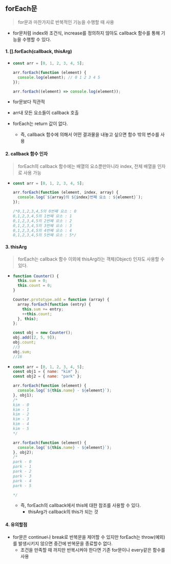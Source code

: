 ## forEach문

> for문과 마찬가지로 반복적인 기능을 수행할 때 사용

- for문처럼 index와 조건식, increase를 정의하지 않아도 callback 함수를 통해 기능을 수행할 수 있다.

#### 1. [].forEach(callback, thisArg)

- ```javascript
  const arr = [0, 1, 2, 3, 4, 5];

  arr.forEach(function (element) {
    console.log(element); // 0 1 2 3 4 5
  });

  arr.forEach((element) => console.log(element));
  ```

- for문보다 직관적
- arr내 모든 요소들이 callback 호출
- forEach는 return 값이 없다.
  - 즉, callback 함수에 의해서 어떤 결과물을 내놓고 싶으면 함수 밖의 변수를 사용

#### 2. callback 함수 인자

> forEach의 callback 함수에는 배열의 요소뿐만아니라 index, 전체 배열을 인자로 사용 가능

- ```javascript
  const arr = [0, 1, 2, 3, 4, 5];

  arr.forEach(function (element, index, array) {
    console.log(`${array}의 ${index}번째 요소 : ${element}`);
  });

  /*0,1,2,3,4,5의 0번째 요소 : 0
  0,1,2,3,4,5의 1번째 요소 : 1
  0,1,2,3,4,5의 2번째 요소 : 2
  0,1,2,3,4,5의 3번째 요소 : 3
  0,1,2,3,4,5의 4번째 요소 : 4
  0,1,2,3,4,5의 5번째 요소 : 5*/
  ```

#### 3. thisArg

> forEach는 callback 함수 이외에 thisArg라는 객체(Object) 인자도 사용할 수 있다.

- ```javascript
  function Counter() {
    this.sum = 0;
    this.count = 0;
  }

  Counter.prototype.add = function (array) {
    array.forEach(function (entry) {
      this.sum += entry;
      ++this.count;
    }, this);
  };

  const obj = new Counter();
  obj.add([2, 5, 9]);
  obj.count;
  //3
  obj.sum;
  //16
  ```

- ```javascript
  const arr = [0, 1, 2, 3, 4, 5];
  const obj1 = { name: "kim" };
  const obj2 = { name: "park" };

  arr.forEach(function (element) {
    console.log(`${this.name} - ${element}`);
  }, obj1);
  /*
  kim - 0
  kim - 1
  kim - 2
  kim - 3
  kim - 4
  kim - 5
  */

  arr.forEach(function (element) {
    console.log(`${this.name} - ${element}`);
  }, obj2);
  /*
  park - 0
  park - 1
  park - 2
  park - 3
  park - 4
  park - 5
  
  */
  ```

  - 즉, forEach의 callback에서 this에 대한 참조를 사용할 수 있다.
    - thisArg가 callback의 this가 되는 것

#### 4. 유의할점

- for문은 continue나 break로 반복문을 제어할 수 있지만 forEach는 throw(예외)를 발생시키지 않으면 중간에 반복문을 종료할수 없다.
  - 조건을 만족할 때 까지만 반복시켜야 한다면 기존 for문이나 every같은 함수를 사용
